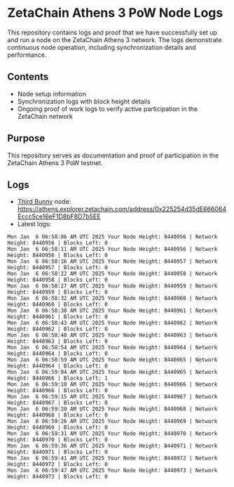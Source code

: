 # ZetaChain Athens 3 PoW Node Logs
This repository contains logs and proof that we have successfully set up and run a node on the ZetaChain Athens 3 network. The logs demonstrate continuous node operation, including synchronization details and performance.

## Contents
- Node setup information
- Synchronization logs with block height details
- Ongoing proof of work logs to verify active participation in the ZetaChain network

## Purpose
This repository serves as documentation and proof of participation in the ZetaChain Athens 3 PoW testnet.

## Logs

- [Third Bunny](https://thirdbunny.xyz/) node: https://athens.explorer.zetachain.com/address/0x225254d35dE666064Eccc5ce16eF1D8bF8D7b5EE
- Latest logs:
```
Mon Jan  6 06:58:06 AM UTC 2025 Your Node Height: 8440956 | Network Height: 8440956 | Blocks Left: 0
Mon Jan  6 06:58:11 AM UTC 2025 Your Node Height: 8440956 | Network Height: 8440956 | Blocks Left: 0
Mon Jan  6 06:58:16 AM UTC 2025 Your Node Height: 8440957 | Network Height: 8440957 | Blocks Left: 0
Mon Jan  6 06:58:22 AM UTC 2025 Your Node Height: 8440958 | Network Height: 8440958 | Blocks Left: 0
Mon Jan  6 06:58:27 AM UTC 2025 Your Node Height: 8440959 | Network Height: 8440959 | Blocks Left: 0
Mon Jan  6 06:58:32 AM UTC 2025 Your Node Height: 8440960 | Network Height: 8440960 | Blocks Left: 0
Mon Jan  6 06:58:38 AM UTC 2025 Your Node Height: 8440961 | Network Height: 8440961 | Blocks Left: 0
Mon Jan  6 06:58:43 AM UTC 2025 Your Node Height: 8440962 | Network Height: 8440962 | Blocks Left: 0
Mon Jan  6 06:58:48 AM UTC 2025 Your Node Height: 8440963 | Network Height: 8440963 | Blocks Left: 0
Mon Jan  6 06:58:54 AM UTC 2025 Your Node Height: 8440964 | Network Height: 8440964 | Blocks Left: 0
Mon Jan  6 06:58:59 AM UTC 2025 Your Node Height: 8440965 | Network Height: 8440964 | Blocks Left: 0
Mon Jan  6 06:59:04 AM UTC 2025 Your Node Height: 8440965 | Network Height: 8440966 | Blocks Left: 1
Mon Jan  6 06:59:10 AM UTC 2025 Your Node Height: 8440966 | Network Height: 8440966 | Blocks Left: 0
Mon Jan  6 06:59:15 AM UTC 2025 Your Node Height: 8440967 | Network Height: 8440967 | Blocks Left: 0
Mon Jan  6 06:59:20 AM UTC 2025 Your Node Height: 8440968 | Network Height: 8440968 | Blocks Left: 0
Mon Jan  6 06:59:26 AM UTC 2025 Your Node Height: 8440969 | Network Height: 8440969 | Blocks Left: 0
Mon Jan  6 06:59:31 AM UTC 2025 Your Node Height: 8440970 | Network Height: 8440970 | Blocks Left: 0
Mon Jan  6 06:59:36 AM UTC 2025 Your Node Height: 8440971 | Network Height: 8440971 | Blocks Left: 0
Mon Jan  6 06:59:41 AM UTC 2025 Your Node Height: 8440972 | Network Height: 8440972 | Blocks Left: 0
Mon Jan  6 06:59:47 AM UTC 2025 Your Node Height: 8440973 | Network Height: 8440973 | Blocks Left: 0
```
